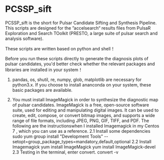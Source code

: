 # PCSSP_sift
PCSSP_sift is the short for Pulsar Candidate Sifting and Synthesis Pipeline. This scripts are designed for the ”accelsearch“ results files from PulsaR Exploration and Search TOolkit (PRESTO,  a large suite of pulsar search and analysis software).

These scripts are written based on python and shell！

Before you run these scripts directly to generate the diagnosis plots of pulsar candidates, you'd better check whether the relevant packages and libraries are installed in your system！
1. pandas, os, shutil, re, numpy, glob, matplotlib are necessary for python3.x.
If you choose to install ananconda on your system, these basic packages are available.

2. You must install ImageMagick in order to synthesize the diagnostic map of pulsar candidates.
ImageMagick is a free, open-source software suite, used for editing and manipulating digital images. It can be used to create, edit, compose, or convert bitmap images, and supports a wide range of file formats, including JPEG, PNG, GIF, TIFF, and PDF.
The following are the instructionswhen I installed Imagemagick in my Centos 7 , which you can use as a reference.
2.1 Install some dependencies
sudo yum group install "Development Tools" --setopt=group_package_types=mandatory,default,optional
2.2 Install Imagemagick
yum install ImageMagick
yum install ImageMagick-devel
2.3 Testing in the terminal, enter convert.
convert -v

